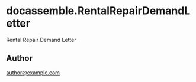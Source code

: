 # docassemble.RentalRepairDemandLetter

Rental Repair Demand Letter

## Author

author@example.com

